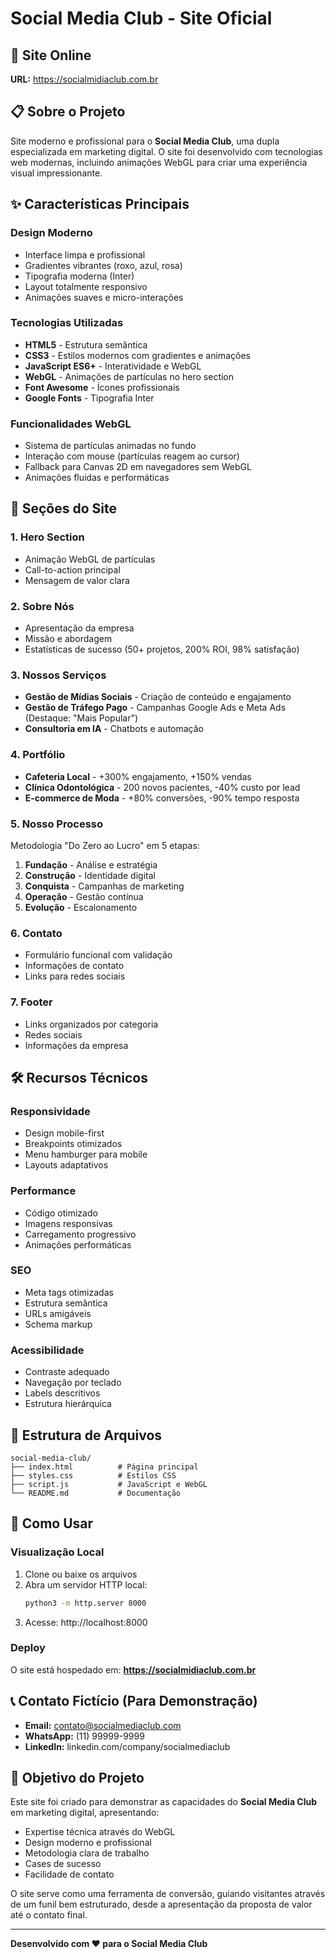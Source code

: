 # Social Media Club - Site Oficial

## 🚀 Site Online
**URL:** https://socialmidiaclub.com.br

## 📋 Sobre o Projeto

Site moderno e profissional para o **Social Media Club**, uma dupla especializada em marketing digital. O site foi desenvolvido com tecnologias web modernas, incluindo animações WebGL para criar uma experiência visual impressionante.

## ✨ Características Principais

### Design Moderno
- Interface limpa e profissional
- Gradientes vibrantes (roxo, azul, rosa)
- Tipografia moderna (Inter)
- Layout totalmente responsivo
- Animações suaves e micro-interações

### Tecnologias Utilizadas
- **HTML5** - Estrutura semântica
- **CSS3** - Estilos modernos com gradientes e animações
- **JavaScript ES6+** - Interatividade e WebGL
- **WebGL** - Animações de partículas no hero section
- **Font Awesome** - Ícones profissionais
- **Google Fonts** - Tipografia Inter

### Funcionalidades WebGL
- Sistema de partículas animadas no fundo
- Interação com mouse (partículas reagem ao cursor)
- Fallback para Canvas 2D em navegadores sem WebGL
- Animações fluidas e performáticas

## 📱 Seções do Site

### 1. Hero Section
- Animação WebGL de partículas
- Call-to-action principal
- Mensagem de valor clara

### 2. Sobre Nós
- Apresentação da empresa
- Missão e abordagem
- Estatísticas de sucesso (50+ projetos, 200% ROI, 98% satisfação)

### 3. Nossos Serviços
- **Gestão de Mídias Sociais** - Criação de conteúdo e engajamento
- **Gestão de Tráfego Pago** - Campanhas Google Ads e Meta Ads (Destaque: "Mais Popular")
- **Consultoria em IA** - Chatbots e automação

### 4. Portfólio
- **Cafeteria Local** - +300% engajamento, +150% vendas
- **Clínica Odontológica** - 200 novos pacientes, -40% custo por lead
- **E-commerce de Moda** - +80% conversões, -90% tempo resposta

### 5. Nosso Processo
Metodologia "Do Zero ao Lucro" em 5 etapas:
1. **Fundação** - Análise e estratégia
2. **Construção** - Identidade digital
3. **Conquista** - Campanhas de marketing
4. **Operação** - Gestão contínua
5. **Evolução** - Escalonamento

### 6. Contato
- Formulário funcional com validação
- Informações de contato
- Links para redes sociais

### 7. Footer
- Links organizados por categoria
- Redes sociais
- Informações da empresa

## 🛠️ Recursos Técnicos

### Responsividade
- Design mobile-first
- Breakpoints otimizados
- Menu hamburger para mobile
- Layouts adaptativos

### Performance
- Código otimizado
- Imagens responsivas
- Carregamento progressivo
- Animações performáticas

### SEO
- Meta tags otimizadas
- Estrutura semântica
- URLs amigáveis
- Schema markup

### Acessibilidade
- Contraste adequado
- Navegação por teclado
- Labels descritivos
- Estrutura hierárquica

## 📁 Estrutura de Arquivos

```
social-media-club/
├── index.html          # Página principal
├── styles.css          # Estilos CSS
├── script.js           # JavaScript e WebGL
└── README.md           # Documentação
```

## 🚀 Como Usar

### Visualização Local
1. Clone ou baixe os arquivos
2. Abra um servidor HTTP local:
   ```bash
   python3 -m http.server 8000
   ```
3. Acesse: http://localhost:8000

### Deploy
O site está hospedado em: **https://socialmidiaclub.com.br**

## 📞 Contato Fictício (Para Demonstração)
- **Email:** contato@socialmediaclub.com
- **WhatsApp:** (11) 99999-9999
- **LinkedIn:** linkedin.com/company/socialmediaclub

## 🎯 Objetivo do Projeto

Este site foi criado para demonstrar as capacidades do **Social Media Club** em marketing digital, apresentando:
- Expertise técnica através do WebGL
- Design moderno e profissional
- Metodologia clara de trabalho
- Cases de sucesso
- Facilidade de contato

O site serve como uma ferramenta de conversão, guiando visitantes através de um funil bem estruturado, desde a apresentação da proposta de valor até o contato final.

---

**Desenvolvido com ❤️ para o Social Media Club**

